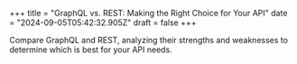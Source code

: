 +++
title = "GraphQL vs. REST: Making the Right Choice for Your API"
date = "2024-09-05T05:42:32.905Z"
draft = false
+++

Compare GraphQL and REST, analyzing their strengths and weaknesses to determine which is best for your API needs.
        